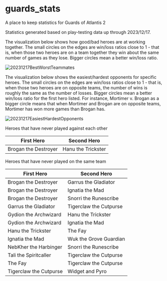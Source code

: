 # guards_stats
A place to keep statistics for Guards of Atlantis 2

Statistics generated based on play-testing data up through 2023/12/17.

The visualization below shows how good/bad heroes are at working together. The small circles on the edges are win/loss ratios close to 1 - that is, when those two heroes are on a team together they win about the same number of games as they lose. Bigger circles mean a better win/loss ratio.

![20231217BestWorstTeammates](https://github.com/megancarney/guards_stats/assets/10427988/54fbf2ed-2383-497c-8310-b22c97cef721)

The visualization below shows the easiest/hardest opponents for specific heroes. The small circles on the edges are win/loss ratios close to 1 - that is, when those two heroes are on opposite teams, the number of wins is roughly the same as the number of losses. Bigger circles mean a better win/loss ratio for the first hero listed. For instance, Mortimer v. Brogan as a bigger circle means that when Mortimer and Brogan are on opposite teams, Mortimer has won more games than Brogan has.

![20231217EasiestHardestOpponents](https://github.com/megancarney/guards_stats/assets/10427988/4cb0b559-0f7a-40bd-bc7e-5dac28af49d9)

Heroes that have never played against each other

| First Hero | Second Hero |
| --- | --- |
|Brogan the Destroyer|Hanu the Trickster|

Heroes that have never played on the same team

| First Hero | Second Hero |
| --- | --- |
|Brogan the Destroyer|Garrus the Gladiator|
|Brogan the Destroyer|Ignatia the Mad|
|Brogan the Destroyer|Snorri the Runescribe|
|Garrus the Gladiator|Tigerclaw the Cutpurse|
|Gydion the Archwizard|Hanu the Trickster|
|Gydion the Archwizard|Ignatia the Mad|
|Hanu the Trickster|The Fay|
|Ignatia the Mad|Wuk the Grove Guardian|
|NebKher the Harbinger|Snorri the Runescribe|
|Tali the Spiritcaller|Tigerclaw the Cutpurse|
|The Fay|Tigerclaw the Cutpurse|
|Tigerclaw the Cutpurse|Widget and Pyro|

